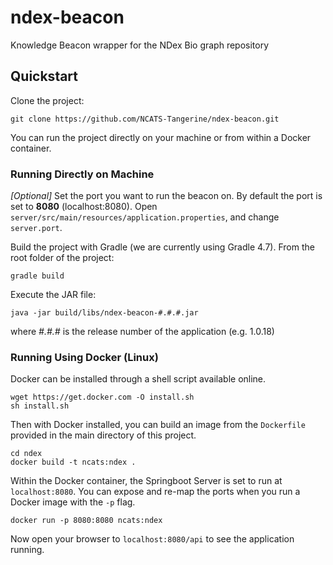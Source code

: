 # ndex-beacon #

Knowledge Beacon wrapper for the NDex Bio graph repository

## Quickstart

Clone the project:

```shell
git clone https://github.com/NCATS-Tangerine/ndex-beacon.git
```

You can run the project directly on your machine or from within a Docker container.

### Running Directly on Machine

*[Optional]* Set the port you want to run the beacon on. By default the port is set to **8080** (localhost:8080). Open `server/src/main/resources/application.properties`, and change `server.port`.

Build the project with Gradle (we are currently using Gradle 4.7). From the root folder of the project:

```shell
gradle build
```

Execute the JAR file:

```shell
java -jar build/libs/ndex-beacon-#.#.#.jar
```

where *#.#.#* is the release number of the application (e.g. 1.0.18)

### Running Using Docker (Linux) ##

Docker can be installed through a shell script available online.

```shell
wget https://get.docker.com -O install.sh
sh install.sh
```
Then with Docker installed, you can build an image from the `Dockerfile` provided in the main directory of this project.

```shell
cd ndex
docker build -t ncats:ndex .
```

Within the Docker container, the Springboot Server is set to run at `localhost:8080`. You can expose and re-map the ports when you run a Docker image with the `-p` flag.

```shell
docker run -p 8080:8080 ncats:ndex
```

Now open your browser to `localhost:8080/api` to see the application running.
